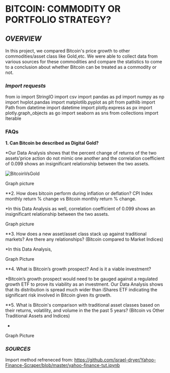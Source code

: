 # **BITCOIN: COMMODITY OR PORTFOLIO STRATEGY?**

## *OVERVIEW*

In this project, we compared Bitcoin's price growth to other commodities/asset class like Gold,etc. We were able to collect data from various sources for these commodities and compare the statistics to come to a conclusion about whether Bitcoin can be treated as a commodity or not. 

### *Import requests*

from io import StringIO
import csv
import pandas as pd
import numpy as np
import hvplot.pandas
import matplotlib.pyplot as plt
from pathlib import Path
from datetime import datetime
import plotly.express as px
import plotly.graph_objects as go
import seaborn as sns
from collections import Iterable

### FAQs

**1. Can Bitcoin be described as Digital Gold?**

*Our Data Analysis shows that the percent change of returns of the two assets'price action do not mimic one another and the correlation coefficient of 0.099 shows an insignificant relationship between the two assets.

![BitcoinVsGold](BitcoinGold.jpg)

Graph picture

**2. How does bitcoin perform during inflation or deflation? CPI Index monthly return % change vs Bitcoin monthly return % change.

*In this Data Analysis as well, correlation coefficient of 0.099 shows an insignificant relationship between the two assets.


Graph picture

**3. How does a new asset/asset class stack up against traditional markets? Are there any relationships? (Bitcoin compared to Market Indices)

*In this Data Analysis, 

Graph Picture

**4. What is Bitcoin’s growth prospect? And is it a viable investment? 

*Bitcoin’s growth prospect would need to be gauged against a regulated growth ETF to prove its viability as an investment. Our Data Analysis shows that its distribution is spread much wider than iShares ETF indicating the significant risk involved in Bitcoin given its growth.

**5. What is Bitcoin's comparison with traditional asset classes based on their returns, volatility, and volume in the the past 5 years? (Bitcoin vs Other Traditional Assets and Indices)

*

Graph Picture




### *SOURCES*

Import method refreneced from: https://github.com/israel-dryer/Yahoo-Finance-Scraper/blob/master/yahoo-finance-tut.ipynb




